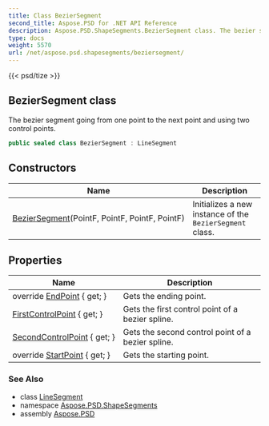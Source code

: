 ```yaml
---
title: Class BezierSegment
second_title: Aspose.PSD for .NET API Reference
description: Aspose.PSD.ShapeSegments.BezierSegment class. The bezier segment going from one point to the next point and using two control points
type: docs
weight: 5570
url: /net/aspose.psd.shapesegments/beziersegment/
---
```

{{< psd/tize >}}
## BezierSegment class

The bezier segment going from one point to the next point and using two control points.

```csharp
public sealed class BezierSegment : LineSegment
```

## Constructors

| Name | Description |
| --- | --- |
| [BezierSegment](beziersegment/)(PointF, PointF, PointF, PointF) | Initializes a new instance of the `BezierSegment` class. |

## Properties

| Name | Description |
| --- | --- |
| override [EndPoint](../../aspose.psd.shapesegments/linesegment/endpoint/) { get; } | Gets the ending point. |
| [FirstControlPoint](../../aspose.psd.shapesegments/beziersegment/firstcontrolpoint/) { get; } | Gets the first control point of a bezier spline. |
| [SecondControlPoint](../../aspose.psd.shapesegments/beziersegment/secondcontrolpoint/) { get; } | Gets the second control point of a bezier spline. |
| override [StartPoint](../../aspose.psd.shapesegments/linesegment/startpoint/) { get; } | Gets the starting point. |

### See Also

* class [LineSegment](../linesegment/)
* namespace [Aspose.PSD.ShapeSegments](../../aspose.psd.shapesegments/)
* assembly [Aspose.PSD](../../)


